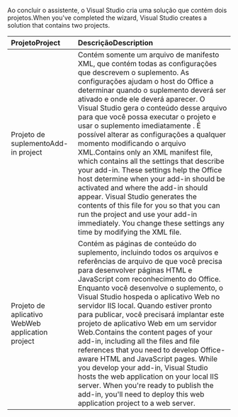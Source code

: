 <span data-ttu-id="08710-101">Ao concluir o assistente, o Visual Studio cria uma solução que contém dois projetos.</span><span class="sxs-lookup"><span data-stu-id="08710-101">When you've completed the wizard, Visual Studio creates a solution that contains two projects.</span></span>

|<span data-ttu-id="08710-102">**Projeto**</span><span class="sxs-lookup"><span data-stu-id="08710-102">**Project**</span></span>|<span data-ttu-id="08710-103">**Descrição**</span><span class="sxs-lookup"><span data-stu-id="08710-103">**Description**</span></span>|
|:-----|:-----|
|<span data-ttu-id="08710-104">Projeto de suplemento</span><span class="sxs-lookup"><span data-stu-id="08710-104">Add-in project</span></span>|<span data-ttu-id="08710-p101">Contém somente um arquivo de manifesto XML, que contém todas as configurações que descrevem o suplemento. As configurações ajudam o host do Office a determinar quando o suplemento deverá ser ativado e onde ele deverá aparecer. O Visual Studio gera o conteúdo desse arquivo para que você possa executar o projeto e usar o suplemento imediatamente . É possível alterar as configurações a qualquer momento modificando o arquivo XML.</span><span class="sxs-lookup"><span data-stu-id="08710-p101">Contains only an XML manifest file, which contains all the settings that describe your add-in. These settings help the Office host determine when your add-in should be activated and where the add-in should appear. Visual Studio generates the contents of this file for you so that you can run the project and use your add-in immediately. You change these settings any time by modifying the XML file.</span></span>|
|<span data-ttu-id="08710-109">Projeto de aplicativo Web</span><span class="sxs-lookup"><span data-stu-id="08710-109">Web application project</span></span>|<span data-ttu-id="08710-p102">Contém as páginas de conteúdo do suplemento, incluindo todos os arquivos e referências de arquivo de que você precisa para desenvolver páginas HTML e JavaScript com reconhecimento do Office. Enquanto você desenvolve o suplemento, o Visual Studio hospeda o aplicativo Web no servidor IIS local. Quando estiver pronto para publicar, você precisará implantar este projeto de aplicativo Web em um servidor Web.</span><span class="sxs-lookup"><span data-stu-id="08710-p102">Contains the content pages of your add-in, including all the files and file references that you need to develop Office-aware HTML and JavaScript pages. While you develop your add-in, Visual Studio hosts the web application on your local IIS server. When you're ready to publish the add-in, you'll need to deploy this web application project to a web server.</span></span>|